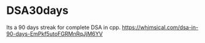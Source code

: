 # DSA30days
Its a 90 days streak for complete DSA in cpp.
https://whimsical.com/dsa-in-90-days-EmPkf5utoFGRMnRqJjM6YV
